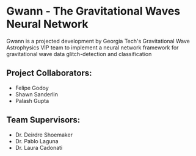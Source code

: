 # Gwann - The Gravitational Waves Neural Network
Gwann is a projected development by Georgia Tech's Gravitational Wave Astrophysics VIP team to implement a neural network framework for gravitational wave data glitch-detection and classification

## Project Collaborators:
 - Felipe Godoy
 - Shawn Sanderlin
 - Palash Gupta

## Team Supervisors:
 - Dr. Deirdre Shoemaker
 - Dr. Pablo Laguna
 - Dr. Laura Cadonati
